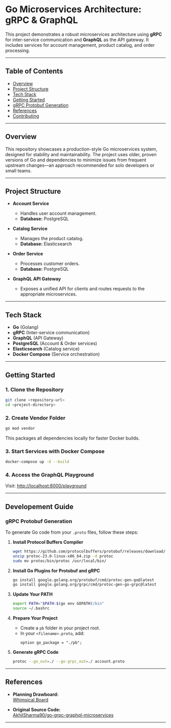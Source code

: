 # Go Microservices Architecture: gRPC & GraphQL

This project demonstrates a robust microservices architecture using **gRPC** for inter-service communication and **GraphQL** as the API gateway. It includes services for account management, product catalog, and order processing.

---

## Table of Contents

- [Overview](#overview)
- [Project Structure](#project-structure)
- [Tech Stack](#tech-stack)
- [Getting Started](#getting-started)
- [gRPC Protobuf Generation](#grpc-protobuf-generation)
- [References](#references)
- [Contributing](#contributing)

---

## Overview

This repository showcases a production-style Go microservices system, designed for stability and maintainability. The project uses older, proven versions of Go and dependencies to minimize issues from frequent upstream changes—an approach recommended for solo developers or small teams.

---

## Project Structure

- **Account Service**  
  - Handles user account management.  
  - **Database:** PostgreSQL

- **Catalog Service**  
  - Manages the product catalog.  
  - **Database:** Elasticsearch

- **Order Service**  
  - Processes customer orders.  
  - **Database:** PostgreSQL

- **GraphQL API Gateway**  
  - Exposes a unified API for clients and routes requests to the appropriate microservices.

---

## Tech Stack

- **Go** (Golang)
- **gRPC** (Inter-service communication)
- **GraphQL** (API Gateway)
- **PostgreSQL** (Account & Order services)
- **Elasticsearch** (Catalog service)
- **Docker Compose** (Service orchestration)

---

## Getting Started

### 1. Clone the Repository

```bash
git clone <repository-url>
cd <project-directory>
```

### 2. Create Vendor Folder 

```bash
go mod vendor
```

This packages all dependencies locally for faster Docker builds.

### 3. Start Services with Docker Compose

```bash
docker-compose up -d --build
```

### 4. Access the GraphQL Playground

Visit: [http://localhost:8000/playground](http://localhost:8000/playground)

---

## Developement Guide

### gRPC Protobuf Generation

To generate Go code from your `.proto` files, follow these steps:

1. **Install Protocol Buffers Compiler**

   ```bash
   wget https://github.com/protocolbuffers/protobuf/releases/download/v23.0/protoc-23.0-linux-x86_64.zip
   unzip protoc-23.0-linux-x86_64.zip -d protoc
   sudo mv protoc/bin/protoc /usr/local/bin/
   ```

2. **Install Go Plugins for Protobuf and gRPC**

   ```bash
   go install google.golang.org/protobuf/cmd/protoc-gen-go@latest
   go install google.golang.org/grpc/cmd/protoc-gen-go-grpc@latest
   ```

3. **Update Your PATH**

   ```bash
   export PATH="$PATH:$(go env GOPATH)/bin"
   source ~/.bashrc
   ```

4. **Prepare Your Project**

   - Create a `pb` folder in your project root.
   - In your `<filename>.proto`, add:
     ```
     option go_package = "./pb";
     ```

5. **Generate gRPC Code**

   ```bash
   protoc --go_out=./ --go-grpc_out=./ account.proto
   ```

---

## References

- **Planning Drawboard:**  
  [Whimsical Board](https://whimsical.com/graphql-grpc-go-microservice-LdA8wTyHe3pUaUnEdH99cj)

- **Original Source Code:**  
  [AkhilSharma90/go-grpc-graphql-microservices](https://github.com/AkhilSharma90/go-grpc-graphql-microservices)

---


